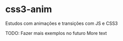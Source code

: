 # css3-anim
Estudos com animações e transições com JS e CSS3

TODO: Fazer mais exemplos no futuro
More text
